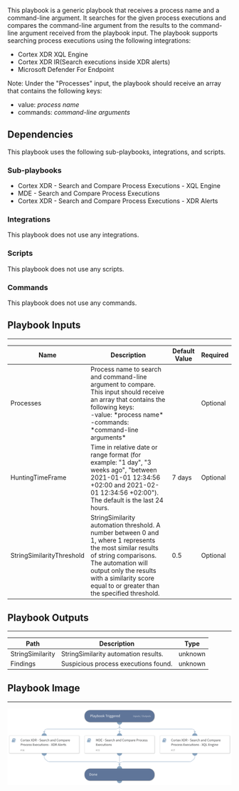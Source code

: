 This playbook is a generic playbook that receives a process name and a command-line argument. It searches for the given process executions and compares the command-line argument from the results to the command-line argument received from the playbook input. The playbook supports searching process executions using the following integrations:

- Cortex XDR XQL Engine
- Cortex XDR IR(Search executions inside XDR alerts)
- Microsoft Defender For Endpoint

Note: Under the "Processes" input, the playbook should receive an array that contains the following keys:
- value: *process name*
- commands: *command-line arguments*

## Dependencies

This playbook uses the following sub-playbooks, integrations, and scripts.

### Sub-playbooks

* Cortex XDR - Search and Compare Process Executions - XQL Engine
* MDE - Search and Compare Process Executions
* Cortex XDR - Search and Compare Process Executions - XDR Alerts

### Integrations

This playbook does not use any integrations.

### Scripts

This playbook does not use any scripts.

### Commands

This playbook does not use any commands.

## Playbook Inputs

---

| **Name** | **Description** | **Default Value** | **Required** |
| --- | --- | --- | --- |
| Processes | Process name to search and command-line argument to compare. This input should receive an array that contains the following keys:<br/>-value: \*process name\*<br/>-commands: \*command-line arguments\* |  | Optional |
| HuntingTimeFrame | Time in relative date or range format \(for example: "1 day", "3 weeks ago", "between 2021-01-01 12:34:56 \+02:00 and 2021-02-01 12:34:56 \+02:00"\). The default is the last 24 hours. | 7 days | Optional |
| StringSimilarityThreshold | StringSimilarity automation threshold. A number between 0 and 1, where 1 represents the most similar results of string comparisons. The automation will output only the results with a similarity score equal to or greater than the specified threshold. | 0.5 | Optional |

## Playbook Outputs

---

| **Path** | **Description** | **Type** |
| --- | --- | --- |
| StringSimilarity | StringSimilarity automation results. | unknown |
| Findings | Suspicious process executions found. | unknown |

## Playbook Image

---

![Search and Compare Process Executions - Generic](../doc_files/Search_and_Compare_Process_Executions_-_Generic.png)
